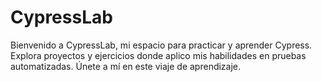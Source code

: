 # CypressLab
Bienvenido a CypressLab, mi espacio para practicar y aprender Cypress. Explora proyectos y ejercicios donde aplico mis habilidades en pruebas automatizadas. Únete a mí en este viaje de aprendizaje.
